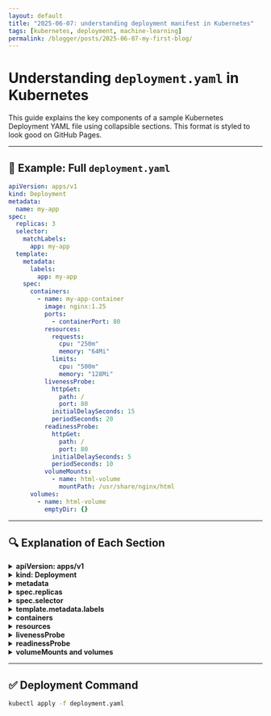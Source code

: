 ```yaml
---
layout: default
title: "2025-06-07: understanding deployment manifest in Kubernetes"
tags: [kubernetes, deployment, machine-learning]
permalink: /blogger/posts/2025-06-07-my-first-blog/
---
```


# Understanding `deployment.yaml` in Kubernetes

This guide explains the key components of a sample Kubernetes Deployment YAML file using collapsible sections. This format is styled to look good on GitHub Pages.

---

## 📄 Example: Full `deployment.yaml`

```yaml
apiVersion: apps/v1
kind: Deployment
metadata:
  name: my-app
spec:
  replicas: 3
  selector:
    matchLabels:
      app: my-app
  template:
    metadata:
      labels:
        app: my-app
    spec:
      containers:
        - name: my-app-container
          image: nginx:1.25
          ports:
            - containerPort: 80
          resources:
            requests:
              cpu: "250m"
              memory: "64Mi"
            limits:
              cpu: "500m"
              memory: "128Mi"
          livenessProbe:
            httpGet:
              path: /
              port: 80
            initialDelaySeconds: 15
            periodSeconds: 20
          readinessProbe:
            httpGet:
              path: /
              port: 80
            initialDelaySeconds: 5
            periodSeconds: 10
          volumeMounts:
            - name: html-volume
              mountPath: /usr/share/nginx/html
      volumes:
        - name: html-volume
          emptyDir: {}
```

---

## 🔍 Explanation of Each Section

<details>
<summary><strong>apiVersion: apps/v1</strong></summary>
<ul>
  <li>Specifies the API version of the Kubernetes resource.</li>
  <li><code>apps/v1</code> is the stable version for Deployments.</li>
</ul>
</details>

<details>
<summary><strong>kind: Deployment</strong></summary>

- Declares that this YAML defines a Deployment resource.

</details>

<details>
<summary><strong>metadata</strong></summary>

- `name`: The name of the Deployment object.
- Used for identification within the namespace.

</details>

<details>
<summary><strong>spec.replicas</strong></summary>

- The number of Pods to run at any given time.

</details>

<details>
<summary><strong>spec.selector</strong></summary>

- Defines how the Deployment finds which Pods to manage.
- It matches Pods with the label `app: my-app`.

</details>

<details>
<summary><strong>template.metadata.labels</strong></summary>

- Labels to assign to Pods created by this Deployment.

</details>

<details>
<summary><strong>containers</strong></summary>

Defines the container(s) in the Pod.

- `name`: Logical name for the container.
- `image`: Docker image to use.
- `ports`: Exposed ports.

</details>

<details>
<summary><strong>resources</strong></summary>

Resource management:

- **requests**: Minimum resources the container is guaranteed.
- **limits**: Maximum resources the container can use.

</details>

<details>
<summary><strong>livenessProbe</strong></summary>

- Tells Kubernetes how to check if the app is still running.
- If this probe fails repeatedly, the Pod is restarted.

</details>

<details>
<summary><strong>readinessProbe</strong></summary>

- Determines if the app is ready to receive traffic.
- If it fails, the Pod is removed from service endpoints.

</details>

<details>
<summary><strong>volumeMounts and volumes</strong></summary>

- `volumeMounts` defines where in the container the volume is mounted.
- `volumes` defines the actual volume resource (e.g., `emptyDir`, `configMap`, etc.).

</details>

---

## ✅ Deployment Command

```bash
kubectl apply -f deployment.yaml
```
